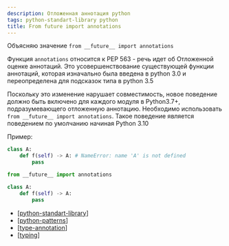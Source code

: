 ```yaml
---
description: Отложенная аннотация python
tags: python-standart-library python
title: From future import annotations
---
```

Объясняю значение `from __future__ import annotations`

Функция `annotations` относится к PEP 563 - речь идет об Отложенной оценке аннотаций. Это усовершенствование существующей функции аннотаций, которая изначально была введена в python 3.0 и переопределена для подсказок типа в python 3.5

Поскольку это изменение нарушает совместимость, новое поведение должно быть включено для каждого модуля в Python3.7+, подразумевающего отложенную аннотацию. Необходимо использовать `from __future__ import annotations`. Такое поведение является поведением по умолчанию начиная Python 3.10

Пример:

```python
class A:
    def f(self) -> A: # NameError: name 'A' is not defined
        pass
```

```python
from __future__ import annotations

class A:
    def f(self) -> A:
        pass
```

- [[python-standart-library]]
- [[python-patterns]]
- [[type-annotation]]
- [[typing]]

[//begin]: # "Autogenerated link references for markdown compatibility"
[python-standart-library]: ..%2Flists%2Fpython-standart-library "Стандартная библиотека python и полезные ресурсы"
[python-patterns]: python-patterns "Python patterns programming"
[type-annotation]: type-annotation "Аннотация типов в python"
[typing]: typing "Typing"
[//end]: # "Autogenerated link references"